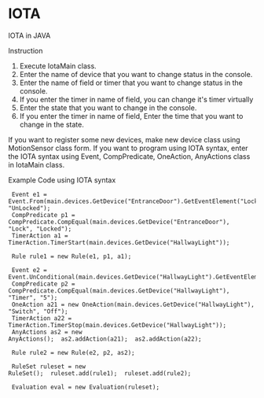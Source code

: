 # IOTA
IOTA in JAVA

Instruction
1. Execute IotaMain class.
2. Enter the name of device that you want to change status in the console.
3. Enter the name of field or timer that you want to change status in the console.
4. If you enter the timer in name of field, you can change it's timer virtually
5. Enter the state that you want to change in the console.
6. If you enter the timer in name of field, Enter the time that you want to change in the state.

If you want to register some new devices, make new device class using MotionSensor class form.
If you want to program using IOTA syntax, enter the IOTA syntax using Event,
CompPredicate, OneAction, AnyActions class in IotaMain class.

Example Code using IOTA syntax

```
 Event e1 = Event.From(main.devices.GetDevice("EntranceDoor").GetEventElement("Lock"), "UnLocked");  
 CompPredicate p1 = CompPredicate.CompEqual(main.devices.GetDevice("EntranceDoor"), "Lock", "Locked");  
 TimerAction a1 = TimerAction.TimerStart(main.devices.GetDevice("HallwayLight"));  
 
 Rule rule1 = new Rule(e1, p1, a1);
 
 Event e2 = Event.UnConditional(main.devices.GetDevice("HallwayLight").GetEventElement("Timer"));  
 CompPredicate p2 = CompPredicate.CompEqual(main.devices.GetDevice("HallwayLight"), "Timer", "5");  
 OneAction a21 = new OneAction(main.devices.GetDevice("HallwayLight"), "Switch", "Off");  
 TimerAction a22 = TimerAction.TimerStop(main.devices.GetDevice("HallwayLight"));  
 AnyActions as2 = new AnyActions();  as2.addAction(a21);  as2.addAction(a22);  
 
 Rule rule2 = new Rule(e2, p2, as2);
 
 RuleSet ruleset = new RuleSet();  ruleset.add(rule1);  ruleset.add(rule2);  
 
 Evaluation eval = new Evaluation(ruleset);
```

